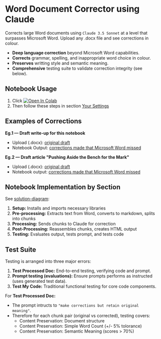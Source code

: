 # Word Document Corrector using Claude
Corrects large Word documents using `Claude 3.5 Sonnet` at a level that surpasses Microsoft Word. Upload any .docx file and see corrections in colour.
- **Deep language correction** beyond Microsoft Word capabilities.
- **Corrects** grammar, spelling, and inappropriate word choice in colour.
- **Preserves** writting style and semantic meaning.
- **Comprehensive** testing suite to validate correction integrity (see below).

## Notebook Usage
1. Click <a href="https://colab.research.google.com/github/michellepace/word-document-corrector-claude/blob/main/word_document_corrector_claude.ipynb" target="_blank"><img src="https://colab.research.google.com/assets/colab-badge.svg" alt="Open In Colab"></a>
1. Then follow these steps in section [Your Settings](https://colab.research.google.com/github/michellepace/word-document-corrector-claude/blob/main/word_document_corrector_claude.ipynb#scrollTo=bZ4gmzmTwBOF)

## Examples of Corrections

**Eg.1 — Draft write-up for this notebook**
- Upload (.docx): [original draft](https://michellepace.github.io/word-document-corrector-claude/example-files/MyWordDoc.docx)
- Notebook Output: [corrections made that Microsoft Word missed](https://michellepace.github.io/word-document-corrector-claude/example-files/MyWordDoc.docx.PROCESSED.html)

**Eg.2 — Draft article "Pushing Aside the Bench for the Mark"**
- Upload (.docx): [original draft](https://michellepace.github.io/word-document-corrector-claude/example-files/example_02_article.docx)
- Notebook output: [corrections made that Microsoft Word missed](https://michellepace.github.io/word-document-corrector-claude/example-files/example_02_article.docx.PROCESSED.html)

## Notebook Implementation by Section
See [solution-diagram](solution-diagram.md):
1. **Setup:** Installs and imports necessary libraries
2. **Pre-processing:** Extracts text from Word, converts to markdown, splits into chunks
3. **Processing:** Sends chunks to Claude for correction
4. **Post-Processing:** Reassembles chunks, creates HTML output
5. **Testing:** Evaluates output, tests prompt, and tests code

## Test Suite
Testing is arranged into three major errors:
1. **Test Processed Doc:** End-to-end testing, verifying code and prompt.
1. **Prompt testing (evaluations):** Ensure prompts performs as instructed (uses generated test data).
1. **Test My Code:** Traditional functional testing for core code components.

For **Test Processed Doc:**
- The prompt intructs to `"make corrections but retain original meaning"`. 
- Therefore for each chunk pair (original vs corrected), testing covers:
  - Content Preservation: Document structure
  - Content Preservation: Simple Word Count (+/- 5% tolorance)
  - Content Preservation: Semantic Meaning (scores > 70%)
